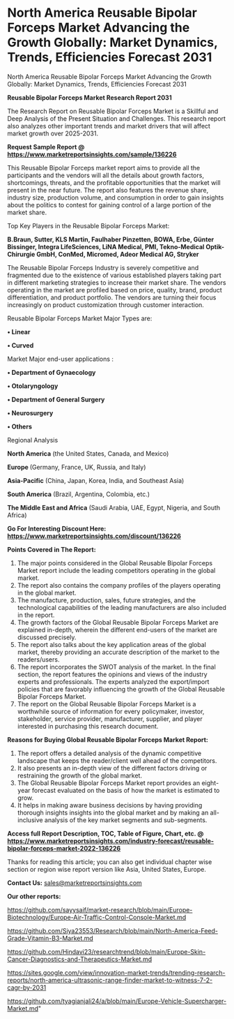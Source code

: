 # North America Reusable Bipolar Forceps Market Advancing the Growth Globally: Market Dynamics, Trends, Efficiencies Forecast 2031
North America Reusable Bipolar Forceps Market Advancing the Growth Globally: Market Dynamics, Trends, Efficiencies Forecast 2031

<strong>Reusable Bipolar Forceps Market Research Report 2031</strong>

The Research Report on Reusable Bipolar Forceps Market is a Skillful and Deep Analysis of the Present Situation and Challenges. This research report also analyzes other important trends and market drivers that will affect market growth over 2025-2031.

<strong>Request Sample Report @ <a href=https://www.marketreportsinsights.com/sample/136226>https://www.marketreportsinsights.com/sample/136226</a></strong>

This Reusable Bipolar Forceps market report aims to provide all the participants and the vendors will all the details about growth factors, shortcomings, threats, and the profitable opportunities that the market will present in the near future. The report also features the revenue share, industry size, production volume, and consumption in order to gain insights about the politics to contest for gaining control of a large portion of the market share.

Top Key Players in the Reusable Bipolar Forceps Market:

<strong>B.Braun, Sutter, KLS Martin, Faulhaber Pinzetten, BOWA, Erbe, Günter Bissinger, Integra LifeSciences, LiNA Medical, PMI, Tekno-Medical Optik-Chirurgie GmbH, ConMed, Micromed, Adeor Medical AG, Stryker</strong>

The Reusable Bipolar Forceps Industry is severely competitive and fragmented due to the existence of various established players taking part in different marketing strategies to increase their market share. The vendors operating in the market are profiled based on price, quality, brand, product differentiation, and product portfolio. The vendors are turning their focus increasingly on product customization through customer interaction.

Reusable Bipolar Forceps Market Major Types are:

<strong>• Linear

• Curved</strong>

Market Major end-user applications :

<strong>• Department of Gynaecology

• Otolaryngology

• Department of General Surgery

• Neurosurgery

• Others</strong>

Regional Analysis

</u><strong><b>North America</b></strong> (the United States, Canada, and Mexico)

<strong><b>Europe </b></strong>(Germany, France, UK, Russia, and Italy)

<strong><b>Asia-Pacific</b></strong> (China, Japan, Korea, India, and Southeast Asia)

<strong><b>South America</b></strong> (Brazil, Argentina, Colombia, etc.)

<strong><b>The Middle East and Africa</b></strong> (Saudi Arabia, UAE, Egypt, Nigeria, and South Africa)

<strong>Go For Interesting Discount Here: <a href=https://www.marketreportsinsights.com/discount/136226>https://www.marketreportsinsights.com/discount/136226</a></strong>

<strong>Points Covered in The Report:</strong>
<ol>
  <li>The major points considered in the Global Reusable Bipolar Forceps Market report include the leading competitors operating in the global market.</li>
  <li>The report also contains the company profiles of the players operating in the global market.</li>
  <li>The manufacture, production, sales, future strategies, and the technological capabilities of the leading manufacturers are also included in the report.</li>
  <li>The growth factors of the Global Reusable Bipolar Forceps Market are explained in-depth, wherein the different end-users of the market are discussed precisely.</li>
  <li>The report also talks about the key application areas of the global market, thereby providing an accurate description of the market to the readers/users.</li>
  <li>The report incorporates the SWOT analysis of the market. In the final section, the report features the opinions and views of the industry experts and professionals. The experts analyzed the export/import policies that are favorably influencing the growth of the Global Reusable Bipolar Forceps Market.</li>
  <li>The report on the Global Reusable Bipolar Forceps Market is a worthwhile source of information for every policymaker, investor, stakeholder, service provider, manufacturer, supplier, and player interested in purchasing this research document.</li>
</ol>
<strong>Reasons for Buying Global Reusable Bipolar Forceps Market Report:</strong>

<ol>
  <li>The report offers a detailed analysis of the dynamic competitive landscape that keeps the reader/client well ahead of the competitors.</li>
  <li>It also presents an in-depth view of the different factors driving or restraining the growth of the global market.</li>
  <li>The Global Reusable Bipolar Forceps Market report provides an eight-year forecast evaluated on the basis of how the market is estimated to grow.</li>
  <li>It helps in making aware business decisions by having providing thorough insights insights into the global market and by making an all-inclusive analysis of the key market segments and sub-segments.</li>
</ol>
<strong>Access full Report Description, TOC, Table of Figure, Chart, etc. @ <a href=https://www.marketreportsinsights.com/industry-forecast/reusable-bipolar-forceps-market-2022-136226>https://www.marketreportsinsights.com/industry-forecast/reusable-bipolar-forceps-market-2022-136226</a></strong>


Thanks for reading this article; you can also get individual chapter wise section or region wise report version like Asia, United States, Europe.

<strong>Contact Us:</strong>
sales@marketreportsinsights.com

<strong>Our other reports:</strong>

<a href=https://github.com/sayysaif/market-research/blob/main/Europe-Biotechnology/Europe-Air-Traffic-Control-Console-Market.md>https://github.com/sayysaif/market-research/blob/main/Europe-Biotechnology/Europe-Air-Traffic-Control-Console-Market.md</a>

<a href=https://github.com/Siya23553/Research/blob/main/North-America-Feed-Grade-Vitamin-B3-Market.md>https://github.com/Siya23553/Research/blob/main/North-America-Feed-Grade-Vitamin-B3-Market.md</a>

<a href=https://github.com/Hindavi23/researchtrend/blob/main/Europe-Skin-Cancer-Diagnostics-and-Therapeutics-Market.md>https://github.com/Hindavi23/researchtrend/blob/main/Europe-Skin-Cancer-Diagnostics-and-Therapeutics-Market.md</a>

<a href=https://sites.google.com/view/innovation-market-trends/trending-research-reports/north-america-ultrasonic-range-finder-market-to-witness-7-2-cagr-by-2031>https://sites.google.com/view/innovation-market-trends/trending-research-reports/north-america-ultrasonic-range-finder-market-to-witness-7-2-cagr-by-2031</a>

<a href=https://github.com/tyagianjali24/a/blob/main/Europe-Vehicle-Supercharger-Market.md>https://github.com/tyagianjali24/a/blob/main/Europe-Vehicle-Supercharger-Market.md</a>"
